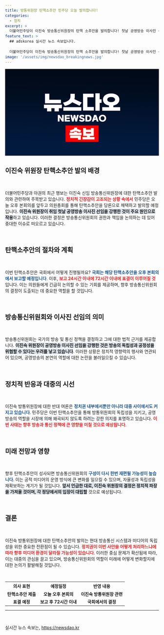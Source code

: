 ```yaml
---
title: 방통위원장 탄핵소추안 민주당 오늘 발의합니다!
categories:
  - 정치
excerpt: >
  더불어민주당이 이진숙 방송통신위원장의 탄핵 소추안을 발의합니다! 첫날 공영방송 이사진 선임 강행에 대한 정치적 후폭풍은? 국회 본회의에서 벌어질 뜨거운 논란을 놓치지 마세요!
feature_text: >
  ## adskorea 실시간 뉴스 속보입니다.

  더불어민주당이 이진숙 방송통신위원장의 탄핵 소추안을 발의합니다! 첫날 공영방송 이사진 선임 강행에 대한 정치적 후폭풍은? 국회 본회의에서 벌어질 뜨거운 논란을 놓치지 마세요!
image: '/assets/img/newsdao_breakingnews.jpg'
---
```


<p><img src="/assets/img/newsdao_breakingnews.jpg" alt="adskorea 속보" /></p>

<h2 data-ke-size="size26">이진숙 위원장 탄핵소추안 발의 배경</h2>

<p data-ke-size="size16">&nbsp;</p>

<p>더불어민주당과 야권의 최근 행보는 이진숙 신임 방송통신위원장에 대한 탄핵소추안 발의와 관련하여 주목받고 있습니다. <b><span style="color: #ee2323;">정치적 긴장감이 고조되는 상황 속에서</span></b> 민주당은 오늘 오후 본회의를 앞두고 의원총회를 통해 탄핵소추안을 당론으로 채택하고 발의할 예정입니다. <b><span style="background-color: #21538527;">이진숙 위원장이 취임 첫날 공영방송 이사진 선임을 강행한 것이 주요 원인으로 작용</span></b>하고 있습니다. 이러한 결정은 방송통신위원회의 권한과 책임을 논의하는 데 있어 중대한 이슈로 떠오르고 있습니다.</p>

<p data-ke-size="size16">&nbsp;</p>

<h2 data-ke-size="size26">탄핵소추안의 절차와 계획</h2>

<p data-ke-size="size16">&nbsp;</p>

<p>이번 탄핵소추안은 국회에서 어떻게 진행될까요? <b><span style="color: #1a5490;">국회는 해당 탄핵소추안을 오후 본회의에서 보고할 예정입니다</span></b>. 이후, <b><span style="color: #ee2323;">보고 24시간 이내에 72시간 이내에 표결이 이루어질 것</span></b> 입니다. 이는 의원들에게 긴급히 논의할 수 있는 기회를 제공하며, 향후 방송통신위원회의 결정이 도출되는 데 중요한 역할을 할 것입니다. </p>

<p data-ke-size="size16">&nbsp;</p>

<h2 data-ke-size="size26">방송통신위원회와 이사진 선임의 의미</h2>

<p data-ke-size="size16">&nbsp;</p>

<p>방송통신위원회는 국가의 방송 및 통신 정책을 결정하고 그에 대한 법적 근거를 제공합니다. <b><span style="background-color: #21538527;">이진숙 위원장이 공영방송 이사진 선임을 강행한 것은 방송의 독립성과 공정성을 위협할 수 있다는 우려를 낳고 있습니다</span></b>. 이러한 상황은 정치적 영향력의 행사와 연관되어 있으며, 공영방송의 본연의 역할에 대한 논란을 불러일으킬 수 있습니다.</p>

<p data-ke-size="size16">&nbsp;</p>

<h2 data-ke-size="size26">정치적 반응과 대중의 시선</h2>

<p data-ke-size="size16">&nbsp;</p>

<p>이진숙 방통위원장에 대한 반대 여론은 <b><span style="color: #1a5490;">정치권 내부에서뿐만 아니라 대중 사이에서도 커지고 있습니다</span></b>. 민주당은 이번 탄핵소추안을 통해 방통위원회의 독립성을 지키고, 공영방송의 역할을 시장에 의해 왜곡되지 않도록 하려는 강한 의지를 표명하고 있습니다. <b><span style="color: #ee2323;">이번 사태는 향후 방송과 통신 정책에 큰 영향을 미칠 것으로 예상됩니다</span></b>.</p>

<p data-ke-size="size16">&nbsp;</p>

<h2 data-ke-size="size26">미래 전망과 영향</h2>

<p data-ke-size="size16">&nbsp;</p>

<p>향후 탄핵소추안이 성사되면 방송통신위원회의 <b><span style="color: #1a5490;">구성이 다시 한번 재편될 가능성이 높습니다</span></b>. 이는 공적 미디어의 운영 방식에 큰 변화를 일으킬 수 있으며, 자율성과 독립성을 재확보하는 계기가 될 것입니다. <b><span style="background-color: #21538527;">앞서 언급한 대로, 이진숙 위원장의 결정은 정치적 파장을 가져올 것이며, 각 정당에서의 입장이 대립할</span></b> 것으로 예상됩니다.</p>

<p data-ke-size="size16">&nbsp;</p>

<h2 data-ke-size="size26">결론</h2>

<p data-ke-size="size16">&nbsp;</p>

<p>이진숙 방통위원장에 대한 탄핵소추안의 발의는 현대 방송통신 시스템과 미디어의 독립성을 위한 중요한 전환점이 될 수 있습니다. <b><span style="color: #ee2323;">정치권이 이번 사안을 어떻게 처리하느냐에 따라 향후 미디어 환경이 달라질 가능성이 있습니다</span></b>. 이러한 중심 문제가 확산됨에 따라, 이는 대중의 관심을 끌고 있으며, 방송통신위원회의 역할이 미래에 어떻게 변화할지에 대한 논의가 활발해질 것입니다. </p>

<p data-ke-size="size16">&nbsp;</p> 

<table>
  <tr>
    <th>의사 표현</th>
    <th>예정일정</th>
    <th>반영 내용</th>
  </tr>
  <tr>
    <td style="text-align: center; height: 17px;"><b>탄핵소추안 제출</b></td>
    <td style="text-align: center; height: 17px;"><b>오늘 오후 본회의</b></td>
    <td style="text-align: center; height: 17px;"><b>이진숙 방통위원장 관련</b></td>
  </tr>
  <tr>
    <td style="text-align: center; height: 17px;"><b>표결 예정</b></td>
    <td style="text-align: center; height: 17px;"><b>보고 후 72시간 이내</b></td>
    <td style="text-align: center; height: 17px;"><b>국회에서의 결정</b></td>
  </tr>
</table>

<hr> 

<p data-ke-size="size16">&nbsp;</p>
실시간 뉴스 속보는, <a href="https://newsdao.kr" rel="dofollow">https://newsdao.kr</a>


